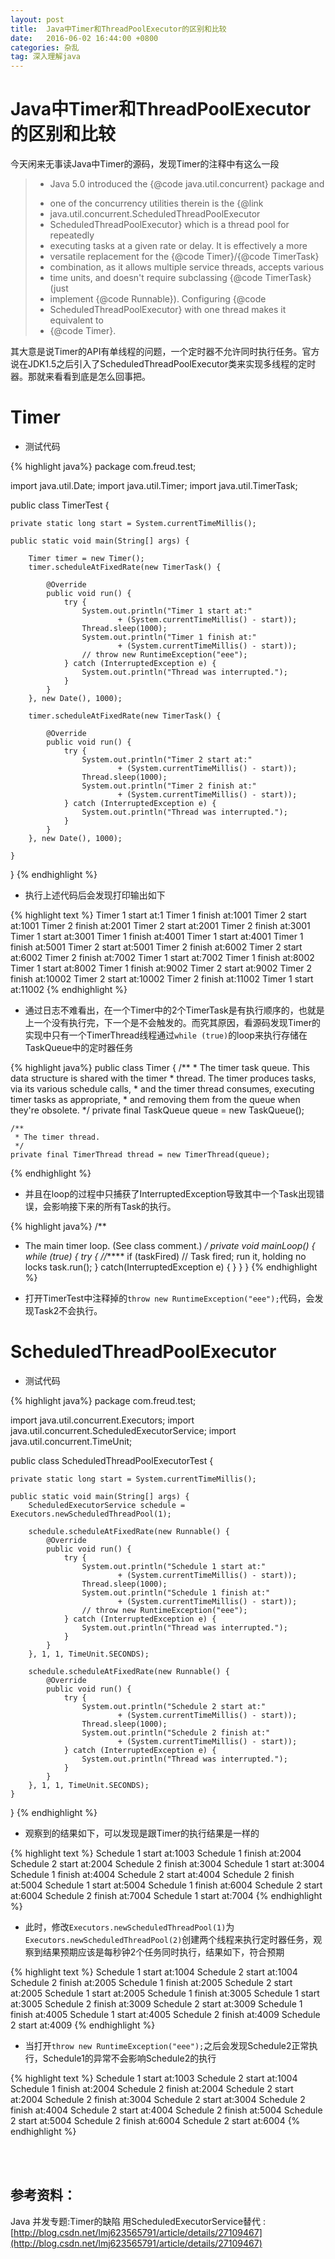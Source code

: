 ```yaml
---
layout: post
title:  Java中Timer和ThreadPoolExecutor的区别和比较
date:   2016-06-02 16:44:00 +0800
categories: 杂乱
tag: 深入理解java
---
```


Java中Timer和ThreadPoolExecutor的区别和比较
===============================

今天闲来无事读Java中Timer的源码，发现Timer的注释中有这么一段

>  * <p>Java 5.0 introduced the {@code java.util.concurrent} package and
> * one of the concurrency utilities therein is the {@link
> * java.util.concurrent.ScheduledThreadPoolExecutor
> * ScheduledThreadPoolExecutor} which is a thread pool for repeatedly
> * executing tasks at a given rate or delay.  It is effectively a more
> * versatile replacement for the {@code Timer}/{@code TimerTask}
> * combination, as it allows multiple service threads, accepts various
> * time units, and doesn't require subclassing {@code TimerTask} (just
> * implement {@code Runnable}).  Configuring {@code
> * ScheduledThreadPoolExecutor} with one thread makes it equivalent to
> * {@code Timer}.

其大意是说Timer的API有单线程的问题，一个定时器不允许同时执行任务。官方说在JDK1.5之后引入了ScheduledThreadPoolExecutor类来实现多线程的定时器。那就来看看到底是怎么回事把。

Timer
==========================

+ 测试代码

{% highlight java%}
package com.freud.test;

import java.util.Date;
import java.util.Timer;
import java.util.TimerTask;

public class TimerTest {

	private static long start = System.currentTimeMillis();

	public static void main(String[] args) {

		Timer timer = new Timer();
		timer.scheduleAtFixedRate(new TimerTask() {

			@Override
			public void run() {
				try {
					System.out.println("Timer 1 start at:"
							+ (System.currentTimeMillis() - start));
					Thread.sleep(1000);
					System.out.println("Timer 1 finish at:"
							+ (System.currentTimeMillis() - start));
					// throw new RuntimeException("eee");
				} catch (InterruptedException e) {
					System.out.println("Thread was interrupted.");
				}
			}
		}, new Date(), 1000);

		timer.scheduleAtFixedRate(new TimerTask() {

			@Override
			public void run() {
				try {
					System.out.println("Timer 2 start at:"
							+ (System.currentTimeMillis() - start));
					Thread.sleep(1000);
					System.out.println("Timer 2 finish at:"
							+ (System.currentTimeMillis() - start));
				} catch (InterruptedException e) {
					System.out.println("Thread was interrupted.");
				}
			}
		}, new Date(), 1000);

	}
}
{% endhighlight %}

+ 执行上述代码后会发现打印输出如下

{% highlight text %}
Timer 1 start at:1
Timer 1 finish at:1001
Timer 2 start at:1001
Timer 2 finish at:2001
Timer 2 start at:2001
Timer 2 finish at:3001
Timer 1 start at:3001
Timer 1 finish at:4001
Timer 1 start at:4001
Timer 1 finish at:5001
Timer 2 start at:5001
Timer 2 finish at:6002
Timer 2 start at:6002
Timer 2 finish at:7002
Timer 1 start at:7002
Timer 1 finish at:8002
Timer 1 start at:8002
Timer 1 finish at:9002
Timer 2 start at:9002
Timer 2 finish at:10002
Timer 2 start at:10002
Timer 2 finish at:11002
Timer 1 start at:11002
{% endhighlight %}

+ 通过日志不难看出，在一个Timer中的2个TimerTask是有执行顺序的，也就是上一个没有执行完，下一个是不会触发的。而究其原因，看源码发现Timer的实现中只有一个TimerThread线程通过`while (true)`的loop来执行存储在TaskQueue中的定时器任务

{% highlight java%}
public class Timer {
    /**
     * The timer task queue.  This data structure is shared with the timer
     * thread.  The timer produces tasks, via its various schedule calls,
     * and the timer thread consumes, executing timer tasks as appropriate,
     * and removing them from the queue when they're obsolete.
     */
    private final TaskQueue queue = new TaskQueue();

    /**
     * The timer thread.
     */
    private final TimerThread thread = new TimerThread(queue);
{% endhighlight %}

+ 并且在loop的过程中只捕获了InterruptedException导致其中一个Task出现错误，会影响接下来的所有Task的执行。

{% highlight java%}
 /**
  * The main timer loop.  (See class comment.)
  */
private void mainLoop() {
    while (true) {
        try {
           	//*****
            if (taskFired)  // Task fired; run it, holding no locks
                task.run();
        } catch(InterruptedException e) {
        }
    }
}
{% endhighlight %}

+ 打开TimerTest中注释掉的`throw new RuntimeException("eee");`代码，会发现Task2不会执行。


ScheduledThreadPoolExecutor
==============================

+ 测试代码

{% highlight java%}
package com.freud.test;

import java.util.concurrent.Executors;
import java.util.concurrent.ScheduledExecutorService;
import java.util.concurrent.TimeUnit;

public class ScheduledThreadPoolExecutorTest {

	private static long start = System.currentTimeMillis();

	public static void main(String[] args) {
		ScheduledExecutorService schedule = Executors.newScheduledThreadPool(1);

		schedule.scheduleAtFixedRate(new Runnable() {
			@Override
			public void run() {
				try {
					System.out.println("Schedule 1 start at:"
							+ (System.currentTimeMillis() - start));
					Thread.sleep(1000);
					System.out.println("Schedule 1 finish at:"
							+ (System.currentTimeMillis() - start));
					// throw new RuntimeException("eee");
				} catch (InterruptedException e) {
					System.out.println("Thread was interrupted.");
				}
			}
		}, 1, 1, TimeUnit.SECONDS);

		schedule.scheduleAtFixedRate(new Runnable() {
			@Override
			public void run() {
				try {
					System.out.println("Schedule 2 start at:"
							+ (System.currentTimeMillis() - start));
					Thread.sleep(1000);
					System.out.println("Schedule 2 finish at:"
							+ (System.currentTimeMillis() - start));
				} catch (InterruptedException e) {
					System.out.println("Thread was interrupted.");
				}
			}
		}, 1, 1, TimeUnit.SECONDS);
	}
}
{% endhighlight %}

+ 观察到的结果如下，可以发现是跟Timer的执行结果是一样的

{% highlight text %}
Schedule 1 start at:1003
Schedule 1 finish at:2004
Schedule 2 start at:2004
Schedule 2 finish at:3004
Schedule 1 start at:3004
Schedule 1 finish at:4004
Schedule 2 start at:4004
Schedule 2 finish at:5004
Schedule 1 start at:5004
Schedule 1 finish at:6004
Schedule 2 start at:6004
Schedule 2 finish at:7004
Schedule 1 start at:7004
{% endhighlight %}

+ 此时，修改`Executors.newScheduledThreadPool(1)`为`Executors.newScheduledThreadPool(2)`创建两个线程来执行定时器任务，观察到结果预期应该是每秒钟2个任务同时执行，结果如下，符合预期

{% highlight text %}
Schedule 1 start at:1004
Schedule 2 start at:1004
Schedule 2 finish at:2005
Schedule 1 finish at:2005
Schedule 2 start at:2005
Schedule 1 start at:2005
Schedule 1 finish at:3005
Schedule 1 start at:3005
Schedule 2 finish at:3009
Schedule 2 start at:3009
Schedule 1 finish at:4005
Schedule 1 start at:4005
Schedule 2 finish at:4009
Schedule 2 start at:4009
{% endhighlight %}

+ 当打开`throw new RuntimeException("eee");`之后会发现Schedule2正常执行，Schedule1的异常不会影响Schedule2的执行

{% highlight text %}
Schedule 1 start at:1003
Schedule 2 start at:1004
Schedule 1 finish at:2004
Schedule 2 finish at:2004
Schedule 2 start at:2004
Schedule 2 finish at:3004
Schedule 2 start at:3004
Schedule 2 finish at:4004
Schedule 2 start at:4004
Schedule 2 finish at:5004
Schedule 2 start at:5004
Schedule 2 finish at:6004
Schedule 2 start at:6004
{% endhighlight %}


<br />
<br />

参考资料：
-------------------------------------

Java 并发专题:Timer的缺陷 用ScheduledExecutorService替代 : [http://blog.csdn.net/lmj623565791/article/details/27109467](http://blog.csdn.net/lmj623565791/article/details/27109467)

<br />
<br />